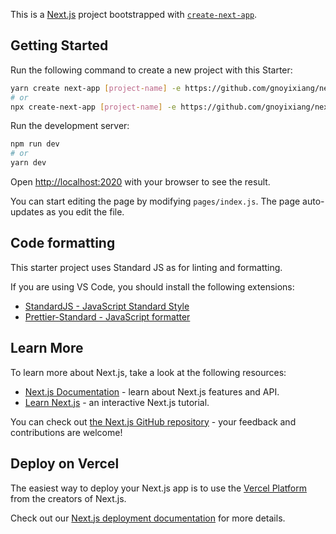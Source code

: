 This is a [Next.js](https://nextjs.org/) project bootstrapped with [`create-next-app`](https://github.com/vercel/next.js/tree/canary/packages/create-next-app).

## Getting Started

Run the following command to create a new project with this Starter:

```bash
yarn create next-app [project-name] -e https://github.com/gnoyixiang/next-standard-jester
# or
npx create-next-app [project-name] -e https://github.com/gnoyixiang/next-standard-jester
```

Run the development server:

```bash
npm run dev
# or
yarn dev
```

Open [http://localhost:2020](http://localhost:2020) with your browser to see the result.

You can start editing the page by modifying `pages/index.js`. The page auto-updates as you edit the file.

## Code formatting

This starter project uses Standard JS as for linting and formatting. 

If you are using VS Code, you should install the following extensions:
* [StandardJS - JavaScript Standard Style](https://marketplace.visualstudio.com/items?itemName=chenxsan.vscode-standardjs)
* [Prettier-Standard - JavaScript formatter](https://marketplace.visualstudio.com/items?itemName=numso.prettier-standard-vscode)

## Learn More

To learn more about Next.js, take a look at the following resources:

- [Next.js Documentation](https://nextjs.org/docs) - learn about Next.js features and API.
- [Learn Next.js](https://nextjs.org/learn) - an interactive Next.js tutorial.

You can check out [the Next.js GitHub repository](https://github.com/vercel/next.js/) - your feedback and contributions are welcome!

## Deploy on Vercel

The easiest way to deploy your Next.js app is to use the [Vercel Platform](https://vercel.com/import?utm_medium=default-template&filter=next.js&utm_source=create-next-app&utm_campaign=create-next-app-readme) from the creators of Next.js.

Check out our [Next.js deployment documentation](https://nextjs.org/docs/deployment) for more details.
